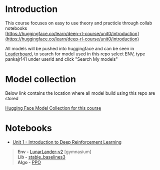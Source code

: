 # Introduction

This course focuses on easy to use theory and practicle through collab notebooks \
[https://huggingface.co/learn/deep-rl-course/unit0/introduction](https://huggingface.co/learn/deep-rl-course/unit0/introduction)

All models will be pushed into huggingface and can be seen in [Leaderboard](https://huggingface.co/spaces/huggingface-projects/Deep-Reinforcement-Learning-Leaderboard), to search for model used in this repo select ENV, type pankajr141 under userid and click "Search My models" 

# Model collection
Below link contains the location where all model build using this repo are stored

[Hugging Face Model Collection for this course](https://huggingface.co/collections/pankajr141/huggingface-deeprl-6780de9f81e69ba91aee9019)

# Notebooks

* [Unit 1 - Introduction to Deep Reinforcement Learning](https://nbviewer.org/github/pankajr141/courses/blob/main/Deep%20RL%20-%20Hugging%20Face/notebooks/unit1/unit1.ipynb)
> <b>Env -</b> [LunarLander-v2](https://gymnasium.farama.org/environments/box2d/lunar_lander/) [gymnasium] \
> <b>Lib -</b> [stable_baselines3](https://stable-baselines3.readthedocs.io/en/master/index.html) \
> <b>Algo -</b> [PPO](https://stable-baselines3.readthedocs.io/en/master/modules/ppo.html)
